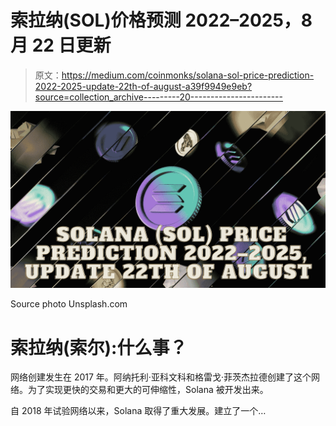 # 索拉纳(SOL)价格预测 2022–2025，8 月 22 日更新

> 原文：<https://medium.com/coinmonks/solana-sol-price-prediction-2022-2025-update-22th-of-august-a39f9949e9eb?source=collection_archive---------20----------------------->

![](img/606352165c0385fd7c2d16644703dd19.png)

Source photo Unsplash.com

# 索拉纳(索尔):什么事？

网络创建发生在 2017 年。阿纳托利·亚科文科和格雷戈·菲茨杰拉德创建了这个网络。为了实现更快的交易和更大的可伸缩性，Solana 被开发出来。

自 2018 年试验网络以来，Solana 取得了重大发展。建立了一个…